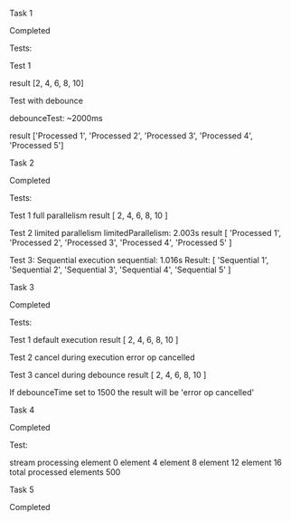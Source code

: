 Task 1

Completed

Tests:

Test 1

result [2, 4, 6, 8, 10]

Test with debounce

debounceTest: ~2000ms

result ['Processed 1', 'Processed 2', 'Processed 3', 'Processed 4', 'Processed 5']


Task 2

Completed

Tests:

Test 1 full parallelism
result [ 2, 4, 6, 8, 10 ]

Test 2 limited parallelism
limitedParallelism: 2.003s
result [
  'Processed 1',
  'Processed 2',
  'Processed 3',
  'Processed 4',
  'Processed 5'
]

Test 3: Sequential execution
sequential: 1.016s
Result: [
  'Sequential 1',
  'Sequential 2',
  'Sequential 3',
  'Sequential 4',
  'Sequential 5'
]

Task 3 

Completed

Tests: 

Test 1 default execution
result [ 2, 4, 6, 8, 10 ]

Test 2 cancel during execution
error op cancelled

Test 3 cancel during debounce
result [ 2, 4, 6, 8, 10 ]

If debounceTime set to 1500 the result will be 'error op cancelled'


Task 4

Completed

Test:

stream processing
element 0
element 4
element 8
element 12
element 16
total processed elements 500


Task 5

Completed
